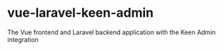 # vue-laravel-keen-admin
The Vue frontend and Laravel backend application with the Keen Admin integration
